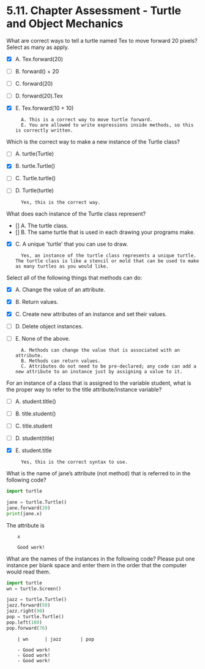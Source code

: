 # 5.11. Chapter Assessment - Turtle and Object Mechanics

What are correct ways to tell a turtle named Tex to move forward 20 pixels?
Select as many as apply.

- [X] A. Tex.forward(20)
- [ ] B. forward() + 20
- [ ] C. forward(20)
- [ ] D. forward(20).Tex
- [X] E. Tex.forward(10 + 10)

        A. This is a correct way to move turtle forward.
        E. You are allowed to write expressions inside methods, so this is correctly written.

Which is the correct way to make a new instance of the Turtle class?

- [ ] A. turtle(Turtle)
- [X] B. turtle.Turtle()
- [ ] C. Turtle.turtle()
- [ ] D. Turtle(turtle)

        Yes, this is the correct way.

What does each instance of the Turtle class represent?

- [] A. The turtle class.
- [] B. The same turtle that is used in each drawing your programs make.
- [X] C. A unique 'turtle' that you can use to draw.

        Yes, an instance of the turtle class represents a unique turtle. The turtle class is like a stencil or mold that can be used to make as many turtles as you would like.

Select all of the following things that methods can do:

- [X] A. Change the value of an attribute.
- [X] B. Return values.
- [X] C. Create new attributes of an instance and set their values.
- [ ] D. Delete object instances.
- [ ] E. None of the above.

        A. Methods can change the value that is associated with an attribute.
        B. Methods can return values.
        C. Attributes do not need to be pre-declared; any code can add a new attribute to an instance just by assigning a value to it.

For an instance of a class that is assigned to the variable student, what is
the proper way to refer to the title attribute/instance variable?

- [ ] A. student.title()
- [ ] B. title.student()
- [ ] C. title.student
- [ ] D. student(title)
- [X] E. student.title

        Yes, this is the correct syntax to use.

What is the name of jane’s attribute (not method) that is referred to in the following code?

```python
import turtle

jane = turtle.Turtle()
jane.forward(20)
print(jane.x)
```

The attribute is
        
        x

        Good work!

What are the names of the instances in the following code? Please put one instance
per blank space and enter them in the order that the computer would read them.

```python
import turtle
wn = turtle.Screen()

jazz = turtle.Turtle()
jazz.forward(50)
jazz.right(90)
pop = turtle.Turtle()
pop.left(180)
pop.forward(76)
```

        | wn      | jazz       | pop

        - Good work!
        - Good work!
        - Good work!
